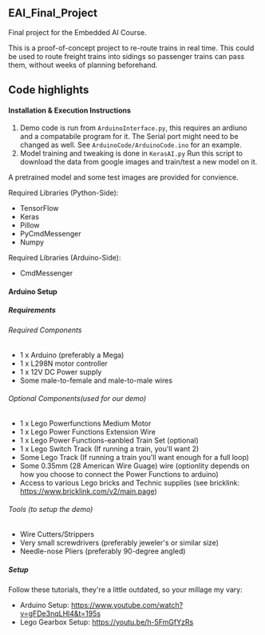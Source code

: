 ## EAI_Final_Project
Final project for the Embedded AI Course.

This is a proof-of-concept project to re-route trains in real time.
This could be used to route freight trains into sidings so passenger trains can pass them,
without weeks of planning beforehand.

## Code highlights

#### Installation & Execution Instructions
1. Demo code is run from <code>ArduinoInterface.py</code>,
this requires an ardiuno and a compatabile program for it.
The Serial port might need to be changed as well.
See <code>ArduinoCode/ArduinoCode.ino</code> for an example.
2. Model training and tweaking is done in <code>KerasAI.py</code>
Run this script to download the data from google images and train/test a new model on it.

A pretrained model and some test images are provided for convience.

Required Libraries (Python-Side):
+ TensorFlow
+ Keras
+ Pillow
+ PyCmdMessenger
+ Numpy

Required Libraries (Arduino-Side):
+ CmdMessenger

#### Arduino Setup
##### Requirements
###### Required Components
+ 1 x Arduino (preferably a Mega)
+ 1 x L298N motor controller
+ 1 x 12V DC Power supply
+ Some male-to-female and male-to-male wires

###### Optional Components(used for our demo)
+ 1 x Lego Powerfunctions Medium Motor
+ 1 x Lego Power Functions Extension Wire
+ 1 x Lego Power Functions-eanbled Train Set (optional)
+ 1 x Lego Switch Track (If running a train, you'll want 2)
+ Some Lego Track (If running a train you'll want enough for a full loop)
+ Some 0.35mm (28 American Wire Guage) wire (optionlity depends on how you choose to connect the Power Functions to arduino)
+ Access to various Lego bricks and Technic supplies (see bricklink: <https://www.bricklink.com/v2/main.page>)

###### Tools (to setup the demo)
+ Wire Cutters/Strippers
+ Very small screwdrivers (preferably jeweler's or similar size)
+ Needle-nose Pliers (preferably 90-degree angled)

##### Setup
Follow these tutorials, they're a little outdated, so your millage my vary:
+ Arduino Setup: <https://www.youtube.com/watch?v=gFDe3nqLHl4&t=195s>
+ Lego Gearbox Setup: <https://youtu.be/h-5FmGfYzRs>